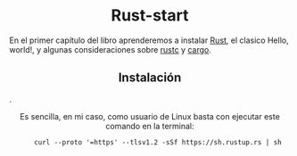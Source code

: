 <h1 align="center">Rust-start</h1>
<p>
  En el primer capítulo del libro aprenderemos a instalar <a href="https://www.rust-lang.org/es">Rust</a>, el clasico Hello, world!, y algunas consideraciones sobre <a href="https://www.rust-lang.org/es">rustc</a> y <a href="https://www.rust-lang.org/es">cargo</a>.
<h2 align="center">Instalación</h2>.
<p align="center">
  Es sencilla, en mi caso, como usuario de Linux basta con ejecutar este comando en la terminal: <br>
  <code>
    curl --proto '=https' --tlsv1.2 -sSf https://sh.rustup.rs | sh
  </code>
</p>
